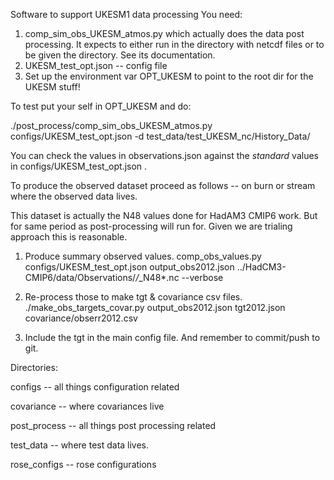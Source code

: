 Software to support UKESM1 data processing
You need:
1) comp_sim_obs_UKESM_atmos.py which actually does the data post processing. 
   It expects to either run in the directory with netcdf files or 
   to be given the directory. See its documentation. 
2) UKESM_test_opt.json -- config file
3) Set up the environment var OPT_UKESM to point to the root dir for the UKESM stuff!

To test put your self in OPT_UKESM and do:

./post_process/comp_sim_obs_UKESM_atmos.py configs/UKESM_test_opt.json -d test_data/test_UKESM_nc/History_Data/

You can check the values in observations.json against the *standard* values in configs/UKESM_test_opt.json .

To produce the observed dataset proceed as follows -- on burn or stream  where
the observed data lives. 

 This dataset is actually the N48 values done for HadAM3 CMIP6
work. But for same period as post-processing will run for. Given we
are trialing approach this is reasonable.

1) Produce summary observed values. 
comp_obs_values.py configs/UKESM_test_opt.json output_obs2012.json  ../HadCM3-CMIP6/data/Observations/*/*_N48*.nc --verbose

2) Re-process those to make tgt & covariance csv files.
./make_obs_targets_covar.py output_obs2012.json tgt2012.json covariance/obserr2012.csv

3) Include the tgt in the main config file. 
And remember to commit/push to git.

Directories:

configs -- all things configuration related

covariance -- where covariances live

post_process -- all things post processing related

test_data -- where test data lives. 

rose_configs -- rose configurations
